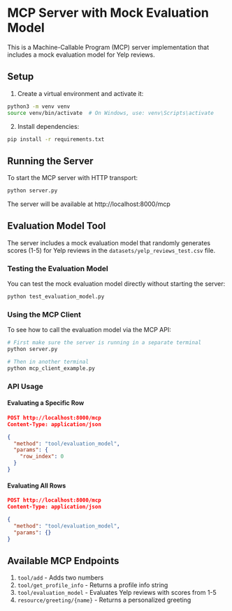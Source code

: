# MCP Server with Mock Evaluation Model

This is a Machine-Callable Program (MCP) server implementation that includes a mock evaluation model for Yelp reviews.

## Setup

1. Create a virtual environment and activate it:
```bash
python3 -m venv venv
source venv/bin/activate  # On Windows, use: venv\Scripts\activate
```

2. Install dependencies:
```bash
pip install -r requirements.txt
```

## Running the Server

To start the MCP server with HTTP transport:
```bash
python server.py
```

The server will be available at http://localhost:8000/mcp

## Evaluation Model Tool

The server includes a mock evaluation model that randomly generates scores (1-5) for Yelp reviews in the `datasets/yelp_reviews_test.csv` file.

### Testing the Evaluation Model

You can test the mock evaluation model directly without starting the server:
```bash
python test_evaluation_model.py
```

### Using the MCP Client

To see how to call the evaluation model via the MCP API:
```bash
# First make sure the server is running in a separate terminal
python server.py

# Then in another terminal
python mcp_client_example.py
```

### API Usage

#### Evaluating a Specific Row

```json
POST http://localhost:8000/mcp
Content-Type: application/json

{
  "method": "tool/evaluation_model",
  "params": {
    "row_index": 0
  }
}
```

#### Evaluating All Rows

```json
POST http://localhost:8000/mcp
Content-Type: application/json

{
  "method": "tool/evaluation_model",
  "params": {}
}
```

## Available MCP Endpoints

1. `tool/add` - Adds two numbers
2. `tool/get_profile_info` - Returns a profile info string
3. `tool/evaluation_model` - Evaluates Yelp reviews with scores from 1-5
4. `resource/greeting/{name}` - Returns a personalized greeting